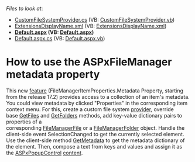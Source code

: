 <!-- default file list -->
*Files to look at*:

* [CustomFileSystemProvider.cs](./CS/App_Code/CustomFileSystemProvider.cs) (VB: [CustomFileSystemProvider.vb](./VB/App_Code/CustomFileSystemProvider.vb))
* [ExtensionsDisplayName.xml](./CS/Content/ExtensionsDisplayName.xml) (VB: [ExtensionsDisplayName.xml](./VB/Content/ExtensionsDisplayName.xml))
* **[Default.aspx](./CS/Default.aspx) (VB: [Default.aspx](./VB/Default.aspx))**
* [Default.aspx.cs](./CS/Default.aspx.cs) (VB: [Default.aspx.vb](./VB/Default.aspx.vb))
<!-- default file list end -->
# How to use the ASPxFileManager metadata property


<p>This new <a href="https://documentation.devexpress.com/AspNet/DevExpress.Web.FileManagerItemProperties.Metadata.property">feature</a> (FileManagerItemProperties.Metadata Property, starting from the release 17.2) provides access to a collection of an item's metadata. You could view metadata by clicked "Properties" in the corresponding item context menu. For this, create a custom file system <a href="https://documentation.devexpress.com/AspNet/9907/ASP-NET-WebForms-Controls/File-Management/File-Manager/Concepts/File-System-Providers/Custom-File-System-Provider">provider</a>, override base <a href="https://documentation.devexpress.com/AspNet/DevExpress.Web.FileSystemProviderBase.GetFiles.method">GetFiles</a> and <a href="https://documentation.devexpress.com/AspNet/DevExpress.Web.FileSystemProviderBase.GetFolders.method">GetFolders</a> methods, add key-value dictionary pairs to properties of a corresponding <a href="https://documentation.devexpress.com/AspNet/DevExpress.Web.FileManagerFile..ctor(gUlFIw)">FileManagerFile</a> or a <a href="https://documentation.devexpress.com/AspNet/DevExpress.Web.FileManagerFolder..ctor(gUlFIw)">FileManagerFolder</a> object. Handle the client-side event SelectionChanged to get the currently selected element. Use the client-side method <a href="https://documentation.devexpress.com/AspNet/DevExpress.Web.Scripts.ASPxClientFileManagerItem.GetMetadata.method">GetMetadata</a> to get the metadata dictionary of the element. Then, compose a text from keys and values and assign it as the <a href="https://documentation.devexpress.com/AspNet/DevExpress.Web.ASPxPopupControl.class">ASPxPopupControl</a> <a href="https://documentation.devexpress.com/AspNet/DevExpress.Web.Scripts.ASPxClientPopupControlBase.SetContentHtml.method">content</a>.</p>

<br/>


